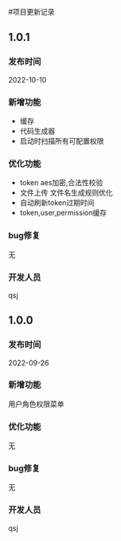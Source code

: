 #项目更新记录
## 1.0.1
### 发布时间
2022-10-10
### 新增功能
- 缓存
- 代码生成器
- 启动时扫描所有可配置权限
### 优化功能
- token aes加密,合法性校验
- 文件上传 文件名生成规则优化
- 自动刷新token过期时间
- token,user,permission缓存
### bug修复
无
### 开发人员
qsj
## 1.0.0
### 发布时间  
2022-09-26
### 新增功能
用户角色权限菜单
### 优化功能
无
###  bug修复
无
### 开发人员
qsj
